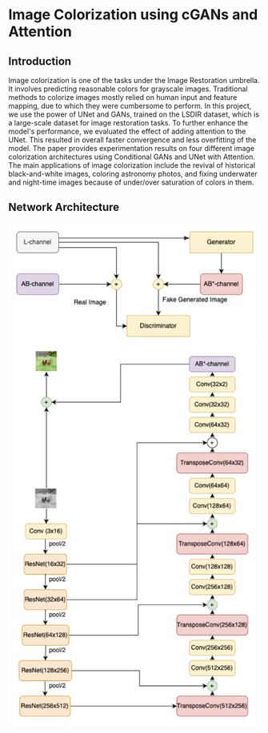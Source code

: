 # Image Colorization using cGANs and Attention

## Introduction
Image colorization is one of the tasks under the Image Restoration umbrella. It involves predicting reasonable colors for grayscale images. Traditional methods to colorize images mostly relied on human input and feature mapping, due to which they were cumbersome to perform. In this project, we use the power of UNet and GANs, trained on the LSDIR dataset, which is a large-scale dataset for image restoration tasks. To further enhance the model's performance, we evaluated the effect of adding attention to the UNet. This resulted in overall faster convergence and less overfitting of the model. The paper provides experimentation results on four different image colorization architectures using Conditional GANs and UNet with Attention. The main applications of image colorization include the revival of historical black-and-white images, coloring astronomy photos, and fixing underwater and night-time images because of under/over saturation of colors in them. 

## Network Architecture

![ganarchitecture](https://github.com/haardikdharma10/nyu-cv-project/blob/main/gan.png)
![unetarchitecture](https://github.com/haardikdharma10/nyu-cv-project/blob/main/unet.png)
